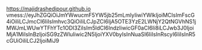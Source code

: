 https://majidrashedipour.github.io
vmess://eyJhZGQiOiJmYWwucmF5YW5jb25mLmlyIiwiYWlkIjoiMCIsImFscG4iOiIiLCJmcCI6IiIsImhvc3QiOiIiLCJpZCI6IjA5OTE3YzE2LWNjY2QtNGVhNS1jMWJmLWUwYTFhYTc1ODI3ZiIsIm5ldCI6IndzIiwicGF0aCI6Ii8iLCJwb3J0IjoiMjA1MiIsInBzIjoiSG9zZWluIiwic2N5IjoiYXV0byIsInNuaSI6IiIsInRscyI6IiIsInR5cGUiOiIiLCJ2IjoiMiJ9
